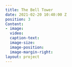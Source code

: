 ```yaml
---
title: The Bell Tower
date: 2021-02-20 10:40:00 Z
position: 3
Content:
- image: 
  video: 
  caption-text: 
  image-size: 
  image-position: 
  image-margin-right: 
layout: project
---
```


